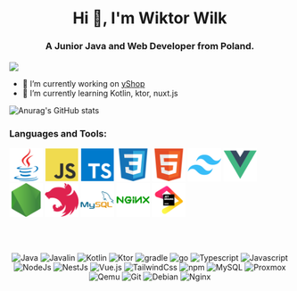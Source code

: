 <h1 align="center">Hi 👋, I'm Wiktor Wilk</h1>
<h3 align="center">A Junior Java and Web Developer from Poland.</h3>

<img align="center" width="49%" src="https://github-readme-stats.vercel.app/api/wakatime?username=wiktordev&langs_count=10&theme=dark&layout=compact&custom_title=Last%207%20days...&border_radius=10&range=last_7_days" />

- 🔭 I’m currently working on [yShop](https://yshop.pl)
- 🌱 I’m currently learning Kotlin, ktor, nuxt.js

![Anurag's GitHub stats](https://github-readme-stats.vercel.app/api?username=wiktordev&hide=contribs,prs)

<h3 align="left">Languages and Tools:</h3>
<p align="left">
   <img src="https://raw.githubusercontent.com/devicons/devicon/master/icons/java/java-original.svg" alt="Java" width="60" height="60"/>
   <img src="https://raw.githubusercontent.com/devicons/devicon/master/icons/javascript/javascript-original.svg" alt="JavaScript" width="60" height="60"/>
   <img src="https://raw.githubusercontent.com/devicons/devicon/master/icons/typescript/typescript-original.svg" alt="TypeScript" width="60" height="60"/>
   <img src="https://raw.githubusercontent.com/devicons/devicon/master/icons/css3/css3-original.svg" alt="CSS" width="60" height="60"/>
   <img src="https://raw.githubusercontent.com/devicons/devicon/master/icons/html5/html5-original.svg" alt="HTML" width="60" height="60"/>
   <img src="https://raw.githubusercontent.com/devicons/devicon/master/icons/tailwindcss/tailwindcss-plain.svg" alt="TailwindCSS" width="60" height="60"/>
   <img src="https://raw.githubusercontent.com/devicons/devicon/master/icons/vuejs/vuejs-original.svg" alt="Vue.js" width="60" height="60"/>
   <img src="https://raw.githubusercontent.com/devicons/devicon/master/icons/nodejs/nodejs-original.svg" alt="Node.js" width="60" height="60"/>
   <img src="https://raw.githubusercontent.com/devicons/devicon/master/icons/nestjs/nestjs-plain.svg" alt="NestJs" width="60" height="60"/>
   <img src="https://raw.githubusercontent.com/devicons/devicon/master/icons/mysql/mysql-original-wordmark.svg" alt="MySQL" width="60" height="60"/>
   <img src="https://raw.githubusercontent.com/devicons/devicon/master/icons/nginx/nginx-original.svg" alt="Nginx" width="60" height="60" />
   <img src="https://raw.githubusercontent.com/devicons/devicon/master/icons/jetbrains/jetbrains-original.svg" alt="JetBrains" width="60" height="60" />
</p>
<br><br>

<p align="center">
  <img alt="Java" src="https://img.shields.io/badge/-Java-ED8B00?style=for-the-badge&logo=openjdk&logoColor=white" />
  <img alt="Javalin" src="https://img.shields.io/badge/javalin-008CBB?style=for-the-badge&logo=openjdk&logoColor=white" />
   <img alt="Kotlin" src="https://img.shields.io/badge/kotlin-AB29EB?style=for-the-badge&logo=kotlin&logoColor=white" />
   <img alt="Ktor" src="https://img.shields.io/badge/ktor-FF8800?style=for-the-badge&logo=kotlin&logoColor=white" />
   <img alt="gradle" src="https://img.shields.io/badge/gradle-02303A?style=for-the-badge&logo=gradle&logoColor=white" /> 
   <img alt="go" src="https://img.shields.io/badge/go-00AED8?style=for-the-badge&logo=go&logoColor=white" /> 
   
   <img alt="Typescript" src="https://img.shields.io/badge/-Typescript-3178C6?style=for-the-badge&logo=Typescript&logoColor=white" />
   <img alt="Javascript" src="https://img.shields.io/badge/-Javascript-F7DF1E?style=for-the-badge&logo=Javascript&logoColor=white" />
   <img alt="NodeJs" src="https://img.shields.io/badge/-Nodejs-339933?style=for-the-badge&logo=Node.js&logoColor=white" />
   <img alt="NestJs" src="https://img.shields.io/badge/NestJs-E0234E?style=for-the-badge&logo=nestjs&logoColor=white" />
   <img alt="Vue.js" src="https://img.shields.io/badge/-Vuejs-4FC08D?style=for-the-badge&logo=Vue.js&logoColor=white" />
   <img alt="TailwindCss" src="https://img.shields.io/badge/-TailwindCss-06B6D4?style=for-the-badge&logo=TailwindCss&logoColor=white" />
   <img alt="npm" src="https://img.shields.io/badge/NPM-CC3534?style=for-the-badge&logo=npm&logoColor=white" /> 
   
   <img alt="MySQL" src="https://img.shields.io/badge/MySQL-015F8B?style=for-the-badge&logo=mysql&logoColor=white" />
   <img alt="Proxmox" src="https://img.shields.io/badge/-Proxmox-E57000?style=for-the-badge&logo=Proxmox&logoColor=white" />
   <img alt="Qemu" src="https://img.shields.io/badge/-Qemu-FF6600?style=for-the-badge&logo=Qemu&logoColor=white" />
   <img alt="Git" src="https://img.shields.io/badge/-Git-F05032?style=for-the-badge&logo=git&logoColor=white" />
   <img alt="Debian" src="https://img.shields.io/badge/-Debian-A81D33?style=for-the-badge&logo=Debian&logoColor=white" />
   <img alt="Nginx" src="https://img.shields.io/badge/Nginx-009639?style=for-the-badge&logo=nginx&logoColor=white" />
  <br/>

</p>
